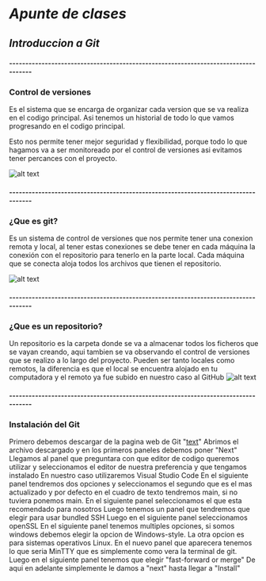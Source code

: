 # _*Apunte de clases*_

## *Introduccion a Git*
#### -----------------------------------------------------------------------------------
### Control de versiones
Es el sistema que se encarga de organizar cada version que se va realiza en el codigo principal.
Asi tenemos un historial de todo lo que vamos progresando en el codigo principal.

Esto nos permite tener mejor seguridad y flexibilidad, porque todo lo que hagamos va a ser monitoreado por el control de versiones asi evitamos tener percances con el proyecto.
  
![alt text](https://codideep.com/img/blogpost/imagenportada/201811200000001.png)

#### -----------------------------------------------------------------------------------
### ¿Que es git?
Es un sistema de control de versiones que nos permite tener una conexion remota y local, al tener estas conexiones se debe tener en cada máquina la conexión con el repositorio para tenerlo en la parte local.
Cada máquina que se conecta aloja todos los archivos que tienen el repositorio.
  
 ![alt text](https://upload.wikimedia.org/wikipedia/commons/thumb/e/e0/Git-logo.svg/800px-Git-logo.svg.png)

#### -----------------------------------------------------------------------------------
### ¿Que es un repositorio?
Un repositorio es la carpeta donde se va a almacenar todos los ficheros que se vayan creando, aqui tambien se va observando el control de versiones que se realizo a lo largo del proyecto.
Pueden ser tanto locales como remotos, la diferencia es que el local se encuentra alojado en tu computadora y el remoto ya fue subido en nuestro caso al GitHub
![alt text](https://blogs.iadb.org/conocimiento-abierto/wp-content/uploads/sites/10/2014/06/New-Picture.png)

#### -----------------------------------------------------------------------------------
### Instalación del Git

Primero debemos descargar de la pagina web de Git "[text](https://git-scm.com/downloads)" 
Abrimos el archivo descargado y en los primeros paneles debemos poner "Next"
Llegamos al panel que preguntara con que editor de codigo queremos utilizar y seleccionamos el editor de nuestra preferencia y que tengamos instalado 
En nuestro caso utilizaremos Visual Studio Code
En el siguiente panel tendremos dos opciones y seleccionamos el segundo que es el mas actualizado y por defecto en el cuadro de texto tendremos main, si no tuviera ponemos main.
En el siguiente panel seleccionamos el que esta recomendado para nosotros 
Luego tenemos un panel que tendremos que elegir para usar bundled SSH
Luego en el siguiente panel seleccionamos openSSL
En el siguiente panel tenemos multiples opciones, si somos windows debemos elegir la opcion de Windows-style. La otra opcion es para sistemas operativos Linux.
En el nuevo panel que aparecera tenemos lo que seria MinTTY que es simplemente como vera la terminal de git.
Luego en el siguiente panel tenemos que elegir "fast-forward or merge"
De aqui en adelante simplemente le damos a "next" hasta llegar a "Install"